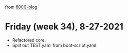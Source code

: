 from [6000-blog](../../../6000-blog.md)
# Friday (week 34), 8-27-2021
- Refactored core.
- Split out TEST.yaml from boot-script.yaml